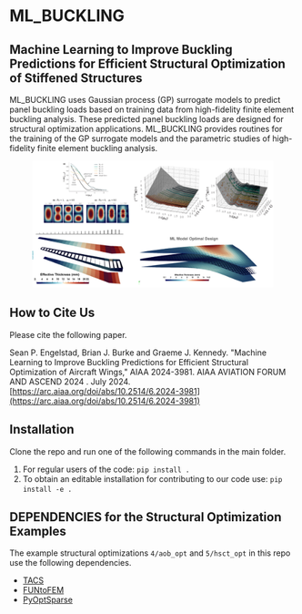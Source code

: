 # ML_BUCKLING
## Machine Learning to Improve Buckling Predictions for Efficient Structural Optimization of Stiffened Structures
ML_BUCKLING uses Gaussian process (GP) surrogate models to predict panel buckling loads based on training data from high-fidelity finite element buckling analysis. These predicted panel buckling loads are designed for structural optimization applications. ML_BUCKLING provides routines for the  training of the GP surrogate models and the parametric studies of high-fidelity finite element buckling analysis. 

<figure class="image">
  <img src="_archive/main-figure.drawio.png" width=\linewidth/>
</figure>

## How to Cite Us
Please cite the following paper.

Sean P. Engelstad, Brian J. Burke and Graeme J. Kennedy. "Machine Learning to Improve Buckling Predictions for Efficient Structural Optimization of Aircraft Wings," AIAA 2024-3981. AIAA AVIATION FORUM AND ASCEND 2024 . July 2024. [https://arc.aiaa.org/doi/abs/10.2514/6.2024-3981](https://arc.aiaa.org/doi/abs/10.2514/6.2024-3981)

## Installation
Clone the repo and run one of the following commands in the main folder.

1. For regular users of the code:
`pip install .`
2. To obtain an editable installation for contributing to our code use:
`pip install -e .`

## DEPENDENCIES for the Structural Optimization Examples
The example structural optimizations `4/aob_opt` and `5/hsct_opt` in this repo use the following dependencies.
- [TACS](https://github.com/smdogroup/tacs)
- [FUNtoFEM](https://github.com/smdogroup/funtofem)
- [PyOptSparse](https://github.com/mdolab/pyoptsparse)
